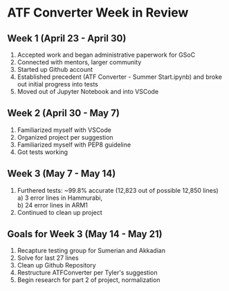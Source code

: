 # ATF Converter Week in Review

## Week 1 (April 23 - April 30)

1) Accepted work and began administrative paperwork for GSoC
2) Connected with mentors, larger community
3) Started up Github account
4) Established precedent (ATF Converter - Summer Start.ipynb) and broke out initial progress into tests
5) Moved out of Jupyter Notebook and into VSCode

## Week 2 (April 30 - May 7)

1) Familiarized myself with VSCode
2) Organized project per suggestion
3) Familiarized myself with PEP8 guideline
4) Got tests working

## Week 3 (May 7 - May 14)

1) Furthered tests: ~99.8% accurate (12,823 out of possible 12,850 lines) \
    a) 3 error lines in Hammurabi, \
    b) 24 error lines in ARM1 
2) Continued to clean up project

## Goals for Week 3 (May 14 - May 21)

1) Recapture testing group for Sumerian and Akkadian
2) Solve for last 27 lines
3) Clean up Github Repository
4) Restructure ATFConverter per Tyler's suggestion
5) Begin research for part 2 of project, normalization
